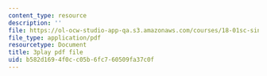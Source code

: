 ```yaml
---
content_type: resource
description: ''
file: https://ol-ocw-studio-app-qa.s3.amazonaws.com/courses/18-01sc-single-variable-calculus-fall-2010/b582d1694f0cc05b6fc760509fa37c0f_MK_0QHbUnIA.pdf
file_type: application/pdf
resourcetype: Document
title: 3play pdf file
uid: b582d169-4f0c-c05b-6fc7-60509fa37c0f
---
```

